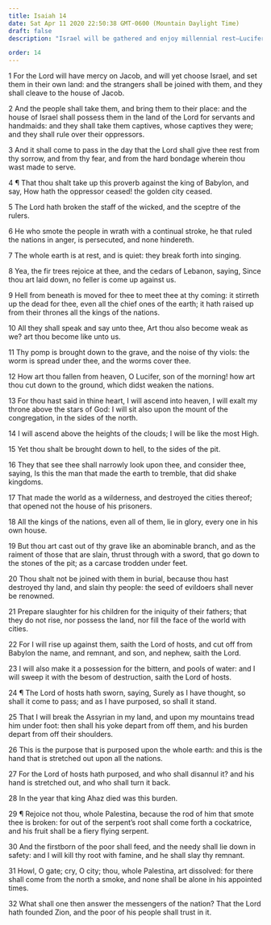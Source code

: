 ```yaml
---
title: Isaiah 14
date: Sat Apr 11 2020 22:50:38 GMT-0600 (Mountain Daylight Time)
draft: false
description: "Israel will be gathered and enjoy millennial rest—Lucifer was cast out of heaven for rebellion—Israel will triumph over Babylon (the world)—Compare 2 Nephi 24."

order: 14
---
```

    
1 For the Lord will have mercy on Jacob, and will yet choose Israel, and set them in their own land: and the strangers shall be joined with them, and they shall cleave to the house of Jacob.

2 And the people shall take them, and bring them to their place: and the house of Israel shall possess them in the land of the Lord for servants and handmaids: and they shall take them captives, whose captives they were; and they shall rule over their oppressors.

3 And it shall come to pass in the day that the Lord shall give thee rest from thy sorrow, and from thy fear, and from the hard bondage wherein thou wast made to serve.

4 ¶ That thou shalt take up this proverb against the king of Babylon, and say, How hath the oppressor ceased! the golden city ceased.

5 The Lord hath broken the staff of the wicked, and the sceptre of the rulers.

6 He who smote the people in wrath with a continual stroke, he that ruled the nations in anger, is persecuted, and none hindereth.

7 The whole earth is at rest, and is quiet: they break forth into singing.

8 Yea, the fir trees rejoice at thee, and the cedars of Lebanon, saying, Since thou art laid down, no feller is come up against us.

9 Hell from beneath is moved for thee to meet thee at thy coming: it stirreth up the dead for thee, even all the chief ones of the earth; it hath raised up from their thrones all the kings of the nations.

10 All they shall speak and say unto thee, Art thou also become weak as we? art thou become like unto us.

11 Thy pomp is brought down to the grave, and the noise of thy viols: the worm is spread under thee, and the worms cover thee.

12 How art thou fallen from heaven, O Lucifer, son of the morning! how art thou cut down to the ground, which didst weaken the nations.

13 For thou hast said in thine heart, I will ascend into heaven, I will exalt my throne above the stars of God: I will sit also upon the mount of the congregation, in the sides of the north.

14 I will ascend above the heights of the clouds; I will be like the most High.

15 Yet thou shalt be brought down to hell, to the sides of the pit.

16 They that see thee shall narrowly look upon thee, and consider thee, saying, Is this the man that made the earth to tremble, that did shake kingdoms.

17 That made the world as a wilderness, and destroyed the cities thereof; that opened not the house of his prisoners.

18 All the kings of the nations, even all of them, lie in glory, every one in his own house.

19 But thou art cast out of thy grave like an abominable branch, and as the raiment of those that are slain, thrust through with a sword, that go down to the stones of the pit; as a carcase trodden under feet.

20 Thou shalt not be joined with them in burial, because thou hast destroyed thy land, and slain thy people: the seed of evildoers shall never be renowned.

21 Prepare slaughter for his children for the iniquity of their fathers; that they do not rise, nor possess the land, nor fill the face of the world with cities.

22 For I will rise up against them, saith the Lord of hosts, and cut off from Babylon the name, and remnant, and son, and nephew, saith the Lord.

23 I will also make it a possession for the bittern, and pools of water: and I will sweep it with the besom of destruction, saith the Lord of hosts.

24 ¶ The Lord of hosts hath sworn, saying, Surely as I have thought, so shall it come to pass; and as I have purposed, so shall it stand.

25 That I will break the Assyrian in my land, and upon my mountains tread him under foot: then shall his yoke depart from off them, and his burden depart from off their shoulders.

26 This is the purpose that is purposed upon the whole earth: and this is the hand that is stretched out upon all the nations.

27 For the Lord of hosts hath purposed, and who shall disannul it? and his hand is stretched out, and who shall turn it back.

28 In the year that king Ahaz died was this burden.

29 ¶ Rejoice not thou, whole Palestina, because the rod of him that smote thee is broken: for out of the serpent’s root shall come forth a cockatrice, and his fruit shall be a fiery flying serpent.

30 And the firstborn of the poor shall feed, and the needy shall lie down in safety: and I will kill thy root with famine, and he shall slay thy remnant.

31 Howl, O gate; cry, O city; thou, whole Palestina, art dissolved: for there shall come from the north a smoke, and none shall be alone in his appointed times.

32 What shall one then answer the messengers of the nation? That the Lord hath founded Zion, and the poor of his people shall trust in it.
